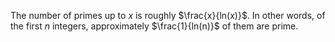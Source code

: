 The number of primes up to $x$ is roughly $\frac{x}{ln(x)}$. In other words, of the first $n$ integers, approximately $\frac{1}{ln(n)}$ of them are prime.